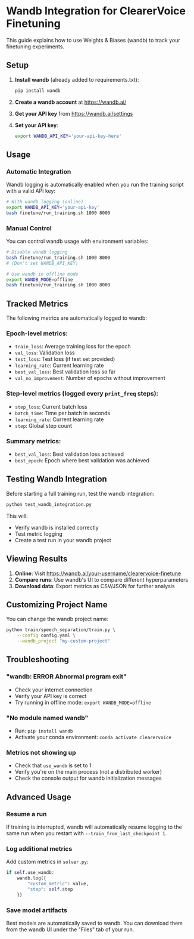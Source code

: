 # Wandb Integration for ClearerVoice Finetuning

This guide explains how to use Weights & Biases (wandb) to track your finetuning experiments.

## Setup

1. **Install wandb** (already added to requirements.txt):
   ```bash
   pip install wandb
   ```

2. **Create a wandb account** at https://wandb.ai/

3. **Get your API key** from https://wandb.ai/settings

4. **Set your API key**:
   ```bash
   export WANDB_API_KEY='your-api-key-here'
   ```

## Usage

### Automatic Integration

Wandb logging is automatically enabled when you run the training script with a valid API key:

```bash
# With wandb logging (online)
export WANDB_API_KEY='your-api-key'
bash finetune/run_training.sh 1000 8000
```

### Manual Control

You can control wandb usage with environment variables:

```bash
# Disable wandb logging
bash finetune/run_training.sh 1000 8000
# (Don't set WANDB_API_KEY)

# Use wandb in offline mode
export WANDB_MODE=offline
bash finetune/run_training.sh 1000 8000
```

## Tracked Metrics

The following metrics are automatically logged to wandb:

### Epoch-level metrics:
- `train_loss`: Average training loss for the epoch
- `val_loss`: Validation loss
- `test_loss`: Test loss (if test set provided)
- `learning_rate`: Current learning rate
- `best_val_loss`: Best validation loss so far
- `val_no_improvement`: Number of epochs without improvement

### Step-level metrics (logged every `print_freq` steps):
- `step_loss`: Current batch loss
- `batch_time`: Time per batch in seconds
- `learning_rate`: Current learning rate
- `step`: Global step count

### Summary metrics:
- `best_val_loss`: Best validation loss achieved
- `best_epoch`: Epoch where best validation was achieved

## Testing Wandb Integration

Before starting a full training run, test the wandb integration:

```bash
python test_wandb_integration.py
```

This will:
- Verify wandb is installed correctly
- Test metric logging
- Create a test run in your wandb project

## Viewing Results

1. **Online**: Visit https://wandb.ai/your-username/clearervoice-finetune
2. **Compare runs**: Use wandb's UI to compare different hyperparameters
3. **Download data**: Export metrics as CSV/JSON for further analysis

## Customizing Project Name

You can change the wandb project name:

```bash
python train/speech_separation/train.py \
    --config config.yaml \
    --wandb_project "my-custom-project"
```

## Troubleshooting

### "wandb: ERROR Abnormal program exit"
- Check your internet connection
- Verify your API key is correct
- Try running in offline mode: `export WANDB_MODE=offline`

### "No module named wandb"
- Run: `pip install wandb`
- Activate your conda environment: `conda activate clearervoice`

### Metrics not showing up
- Check that `use_wandb` is set to 1
- Verify you're on the main process (not a distributed worker)
- Check the console output for wandb initialization messages

## Advanced Usage

### Resume a run

If training is interrupted, wandb will automatically resume logging to the same run when you restart with `--train_from_last_checkpoint 1`.

### Log additional metrics

Add custom metrics in `solver.py`:

```python
if self.use_wandb:
    wandb.log({
        "custom_metric": value,
        "step": self.step
    })
```

### Save model artifacts

Best models are automatically saved to wandb. You can download them from the wandb UI under the "Files" tab of your run.